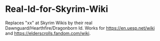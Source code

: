 # Real-Id-for-Skyrim-Wiki
Replaces "xx" at Skyrim Wikis by their real Dawnguard/Hearthfire/Dragonborn Id.
Works for https://en.uesp.net/wiki and https://elderscrolls.fandom.com/wiki.
